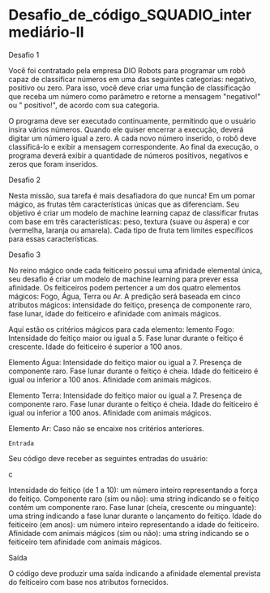 # Desafio_de_código_SQUADIO_intermediário-II
Desafio 1

Você foi contratado pela empresa DIO Robots para programar um robô capaz de classificar números em uma das seguintes categorias: negativo, positivo ou zero. Para isso, você deve criar uma função de classificação que receba um número como parâmetro e retorne a mensagem "negativo!" ou " positivo!", de acordo com sua categoria.

O programa deve ser executado continuamente, permitindo que o usuário insira vários números. Quando ele quiser encerrar a execução, deverá digitar um número igual a zero. A cada novo número inserido, o robô deve classificá-lo e exibir a mensagem correspondente. Ao final da execução, o programa deverá exibir a quantidade de números positivos, negativos e zeros que foram inseridos.


Desafio 2

Nesta missão, sua tarefa é mais desafiadora do que nunca! Em um pomar mágico, as frutas têm características únicas que as diferenciam. Seu objetivo é criar um modelo de machine learning capaz de classificar frutas com base em três características: peso, textura (suave ou áspera) e cor (vermelha, laranja ou amarela). Cada tipo de fruta tem limites específicos para essas características.


Desafio 3

No reino mágico onde cada feiticeiro possui uma afinidade elemental única, seu desafio é criar um modelo de machine learning para prever essa afinidade. Os feiticeiros podem pertencer a um dos quatro elementos mágicos: Fogo, Água, Terra ou Ar. A predição será baseada em cinco atributos mágicos: intensidade do feitiço, presença de componente raro, fase lunar, idade do feiticeiro e afinidade com animais mágicos.

Aqui estão os critérios mágicos para cada elemento:
lemento Fogo:
    Intensidade do feitiço maior ou igual a 5.
    Fase lunar durante o feitiço é crescente.
    Idade do feiticeiro é superior a 100 anos.

Elemento Água:
    Intensidade do feitiço maior ou igual a 7.
    Presença de componente raro.
    Fase lunar durante o feitiço é cheia.
    Idade do feiticeiro é igual ou inferior a 100 anos.
    Afinidade com animais mágicos.

Elemento Terra:
    Intensidade do feitiço maior ou igual a 7.
    Presença de componente raro.
    Fase lunar durante o feitiço é cheia.
    Idade do feiticeiro é igual ou inferior a 100 anos.
    Afinidade com animais mágicos.

Elemento Ar:
    Caso não se encaixe nos critérios anteriores.

    Entrada

Seu código deve receber as seguintes entradas do usuário:

c

Intensidade do feitiço (de 1 a 10): um número inteiro representando a força do feitiço.
Componente raro (sim ou não): uma string indicando se o feitiço contém um componente raro.
Fase lunar (cheia, crescente ou minguante): uma string indicando a fase lunar durante o lançamento do feitiço.
Idade do feiticeiro (em anos): um número inteiro representando a idade do feiticeiro.
Afinidade com animais mágicos (sim ou não): uma string indicando se o feiticeiro tem afinidade com animais mágicos.

Saída

O código deve produzir uma saída indicando a afinidade elemental prevista do feiticeiro com base nos atributos fornecidos.
